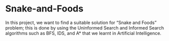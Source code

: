 # Snake-and-Foods
In this project, we want to find a suitable solution for “Snake and Foods” problem; this is done by using the Uninformed Search and Informed Search algorithms such as BFS, IDS, and A* that we learnt in Artificial Intelligence.
